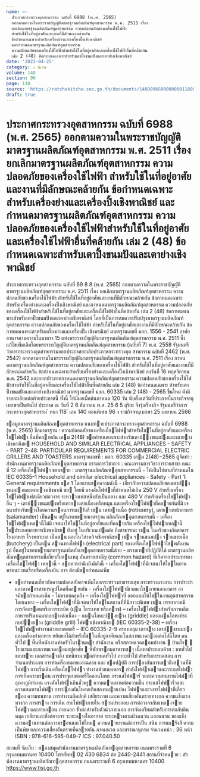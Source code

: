 ```yaml
---
name: >-
  ประกาศกระทรวงอุตสาหกรรม ฉบับที่ 6988 (พ.ศ. 2565)
  ออกตามความในพระราชบัญญัติมาตรฐานผลิตภัณฑ์อุตสาหกรรม พ.ศ. 2511 เรื่อง
  ยกเลิกมาตรฐานผลิตภัณฑ์อุตสาหกรรม ความปลอดภัยของเครื่องใช้ไฟฟ้า
  สำหรับใช้ในที่อยู่อาศัยและงานที่มีลักษณะคล้ายกัน
  ข้อกำหนดเฉพาะสำหรับเครื่องย่างและเครื่องปิ้งเชิงพาณิชย์
  และกำหนดมาตรฐานผลิตภัณฑ์อุตสาหกรรม
  ความปลอดภัยของเครื่องใช้ไฟฟ้าสำหรับใช้ในที่อยู่อาศัยและเครื่องใช้ไฟฟ้าอื่นที่คล้ายกัน
  เล่ม 2 (48) ข้อกำหนดเฉพาะสำหรับเตาปิ้งขนมปังและเตาย่างเชิงพาณิชย์
date: '2023-04-25'
category: ง พิเศษ
volume: 140
section: 96
page: 118
source: 'https://ratchakitcha.soc.go.th/documents/140D096S0000000011800.pdf'
draft: true
---
```


# ประกาศกระทรวงอุตสาหกรรม ฉบับที่ 6988 (พ.ศ. 2565) ออกตามความในพระราชบัญญัติมาตรฐานผลิตภัณฑ์อุตสาหกรรม พ.ศ. 2511 เรื่อง ยกเลิกมาตรฐานผลิตภัณฑ์อุตสาหกรรม ความปลอดภัยของเครื่องใช้ไฟฟ้า สำหรับใช้ในที่อยู่อาศัยและงานที่มีลักษณะคล้ายกัน ข้อกำหนดเฉพาะสำหรับเครื่องย่างและเครื่องปิ้งเชิงพาณิชย์ และกำหนดมาตรฐานผลิตภัณฑ์อุตสาหกรรม ความปลอดภัยของเครื่องใช้ไฟฟ้าสำหรับใช้ในที่อยู่อาศัยและเครื่องใช้ไฟฟ้าอื่นที่คล้ายกัน เล่ม 2 (48) ข้อกำหนดเฉพาะสำหรับเตาปิ้งขนมปังและเตาย่างเชิงพาณิชย์

ประกาศกระทรวงอุตสาหกรรม ฉบับที่ 69 8 8 (พ.ศ. 2565) ออกตามความในพระราชบัญญัติมาตรฐานผลิตภัณฑ์อุตสาหกรรม พ.ศ. 2511 เรื่อง ยกเลิกมาตรฐานผลิตภัณฑ์อุตสาหกรรม ความปลอดภัยของเครื่องใช้ไฟฟ้า สำหรับใช้ในที่อยู่อาศัยและงานที่มีลักษณะคล้ายกัน ข้อกาหนดเฉพาะสำหรับเครื่องย่างและเครื่องปิ้งเชิงพาณิชย์ และกาหนดมาตรฐานผลิตภัณฑ์อุตสาหกรรม ความปลอดภัยของเครื่องใช้ไฟฟ้าสำหรับใช้ในที่อยู่อาศัยและเครื่องใช้ไฟฟ้าอื่นที่คล้ายกัน เล่ม 2 (48) ข้อกาหนดเฉ พาะสำหรับเตาปิ้งขนมปังและเตาย่างเชิงพาณิชย์ โดยที่เป็นการสมควรปรับปรุงมาตรฐานผลิตภัณฑ์อุตสาหกรรม ความปลอดภัยของเครื่องใช้ไฟฟ้า สาหรับใช้ในที่อยู่อาศัยและงานที่มีลักษณะคล้ายกัน ข้อกาหนดเฉพาะสาหรับเครื่องย่างและเครื่องปิ้ง เชิงพาณิชย์ มาตรฐานเลขที่ มอก. 1556 - 2541 อาศัยอานาจตามความในมาตรา 15 แห่งพระราชบัญญัติมาตรฐานผลิตภัณฑ์อุตสาหกรรม พ.ศ. 2511 ซึ่งแก้ไขเพิ่มเติมโดยพระราชบัญญัติมาตรฐานผลิตภัณฑ์อุตสาหกรรม (ฉบับที่ 7) พ.ศ. 2558 รัฐมนตรีว่าการกระทรวงอุตสาหกรรมออกประกาศยกเลิกประกาศกระทรวงอุต สาหกรรม ฉบับที่ 2462 (พ.ศ. 2542) ออกตามความในพระราชบัญญัติมาตรฐานผลิตภัณฑ์อุตสาหกรรม พ.ศ. 2511 เรื่อง กาหนดมาตรฐานผลิตภัณฑ์อุตสาหกรรม ความปลอดภัยของเครื่องใช้ไฟฟ้า สำหรับใช้ในที่อยู่อาศัยและงานที่มีลักษณะคล้ายกัน ข้อกำหนดเฉพาะสำหรับเครื่องย่างและเครื่องปิ้งเชิงพาณิชย์ ลงวันที่ 16 พฤศจิกายน พ.ศ. 2542 และออกประกาศกาหนดมาตรฐานผลิตภัณฑ์อุตสาหกรรม ความปลอดภัยของเครื่องใช้ไฟฟ้าสาหรับใช้ในที่อยู่อาศัยและเครื่องใช้ไฟฟ้าอื่นที่คล้ายกัน เล่ม 2 (48) ข้อกำหนดเฉพาะ สำหรับเตาปิ้งขนมปังและเตาย่างเชิงพาณิชย์ มาตรฐานเลขที่ มอก. 60335 เล่ม 2 (48) - 2565 ขึ้นใหม่ ดังมีรายละเอียดต่อท้ายประกาศนี้ ทั้งนี้ ให้มีผลเมื่อพ้นกาหนด 120 วัน นับตั้งแต่วันที่ประกาศในราชกิจจานุเบกษาเป็นต้นไป ประกาศ ณ วันที่ 2 6 ธันวาคม พ.ศ. 25 6 5 สุริยะ จึงรุ่งเรืองกิจ รัฐมนตรีว่าการกระทรวงอุตสาหกรรม ้ หนา 118 ่ เลม 140 ตอนพิเศษ 96 ง ราชกิจจานุเบกษา 25 เมษายน 2566

ขอมูลมาตรฐานผลิตภัณฑอุตสาหกรรม แนบทายประกาศกระทรวงอุตสาหกรรม ฉบับที่ 6988 (พ.ศ. 2565) ชื่อมาตรฐาน : ความปลอดภัยของเครื่องใชไฟฟาสําหรับใชในที่อยู่อาศัยและเครื่องใชไฟฟา อื่นที่คลายกัน เลม 2(48) ขอกําหนดเฉพาะสําหรับเตาปงขนมปงและเตายาง เชิงพาณิชย HOUSEHOLD AND SIMILAR ELECTRICAL APPLIANCES - SAFETY - PART 2-48: PARTICULAR REQUIREMENTS FOR COMMERCIAL ELECTRIC GRILLERS AND TOASTERS มาตรฐานเลขที่ : มอก. 60335 เลม 2(48)−2565 ผู้จัดทํา : สํานักงานมาตรฐานผลิตภัณฑอุตสาหกรรม กรรมการวิชาการ : คณะกรรมการวิชาการรายสาขา คณะที่ 12 เครื่องใชไฟฟา ขอบขาย : มาตรฐานผลิตภัณฑอุตสาหกรรมนี้ - ให้เป็นไปตามที่กําหนดใน IEC 60335–1 Household and similar electrical appliances - Safety - Part 1: General requirements ขอ 1 โดยแทนขอความดังนี้ - เกี่ยวกับความปลอดภัยของเตาปงขนมปงและเตายางเชิงพาณิ ชย โดยมี แรงดันไฟฟาที่กําหนดไม่เกิน 250 V สําหรับเครื่องใชไฟฟาเฟสเดียวต่อวงจร ระหวางเฟสหนึ่งกับเป็นกลาง และ 480 V สําหรับเครื่องใชไฟฟาอื่น ๆ - เตาปงขนมปงหรือเตายางต่อเนื่องหรือหมุน และเครื่องใชไฟฟาที่คลายกันที่มี เจตนาสําหรับยางโดยความรอนการแผรังสี เชน เตายางเนื้อ (rotissery), เตายางหน้าอาหาร (salamander) เป็นตน อยู่ในขอบขายมาตรฐาน ผลิตภัณฑอุตสาหกรรมนี้ - เครื่องใชไฟฟาเหลานี้ไม่มี เจตนาให้ใชในที่อยู่อาศัยและที่คลายกัน เครื่องใชไฟฟาเหลานี้ใชประกอบอาหารเชิงพาณิชย ยังอยู่ ในบริเวณเปดต่อ ถึงสาธารณะ เชน ในครัวของภัตตาคาร โรงอาหาร โรงพยาบาล เป็นตน และในวิสาหกิจเชิงพาณิชย เชน รานขนมปง รานขายเนื้อ (butchery) เป็นตน สวนทางไฟฟำ (electrical part) ของเครื่องใชไฟฟาใชพลังงานรูป อื่นอยู่ในขอบขายมาตรฐานผลิตภัณฑอุตสาหกรรมนี้ด้วย - ตราบเทาที่ปฏิบัติได้ มาตรฐานผลิตภัณฑอุตสาหกรรมนี้เกี่ยวกับตนเหตุ อันตรายสามัญ (common hazard) ที่เกิดจากประเภทของเครื่องใชไฟฟา เหลานี้ - ขอควรคํานึงถึงมีดังนี้ - เครื่องใชไฟฟาที่มีเจตนาให้ใชในยานพาหนะ บนเรือหรือเครื่องบิน อาจ ต้องมีขอกําหนดเพิ่ม

- ขอกําหนดเกี่ยวกับความปลอดภัยอาจเพิ่มโดยกระทรวงสาธารณสุข กระทรวงแรงงาน การประปา และองคกรสาธารณูปโภคที่คลายกัน - เครื่องใชไฟฟามีเจตนาใชภายนอกอาคาร อาจมีขอกําหนดเพิ่ม - ไม่ครอบคลุมถึง – เครื่องใชไฟฟาที่ ออกแบบให้ใชในงานอุตสาหกรรมโดยเฉพาะ – เครื่องใชไฟฟาที่มีเจตนาให้ใชในสถานที่ที่มีภาวะพิเศษ เชน บรรยากาศมี การกัดกรอนหรือการระเบิด (ฝุน ไอระเหย หรือกาซ) – เครื่องใชไฟฟาสําหรับการผลิตอาหารปริมาณมากอยางต่อเนื่อง – แผนโลหะปงยาง (griddle) และแผนโลหะประกบปงยาง (griddle grill) ไฟฟาเชิงพาณิชย (IEC 60335-2-38) – เครื่องใชไฟฟาทํางานด้วยแบตเตอรี่ – IEC 60335-2-9 ครอบคลุม เตายาง เตาปงขนมปง และเครื่องทําอาหาร หยิบยกได้สําหรับใชในที่อยู่อาศัยและในสภาพแวดลอมต่อไปนี้โดย คนทั่วไป  พื้นที่พนักงานทําครัวในรานคา สํานักงาน หรือสภาพแวดลอมทํางาน  บ้านไร  โรงแรมและสภาพแวดลอมอยู่อาศัย  ที่พักพรอมอาหารเชา เนื้อหาประกอบด้วย : บททั่วไป ขอบขาย เอกสารอางอิง บทนิยาม ขอกําหนดทั่วไป ภาวะทั่วไป สําหรับการทดสอบ การจําแนกประเภท การทําเครื่องหมายและฉลาก และ ขอปฏิบัติ การปองกันการเขาถึงสวนที่มีไฟฟา การเริ่มเดินเครื่องใชไฟฟา ทํางานด้วยมอเตอร กําลังไฟฟาเขาและกระแสไฟฟา การเกิดความรอน การประจุแบตเตอรี่ไอออนโลหะ กระแสไฟฟารั่ วและความทนทานไฟฟาที่ อุณหภูมิทํางาน แรงดันไฟฟาเกินชั่วครู ความตานทานต่อความชื้น กระแสไฟฟารั่วและความทนทานไฟฟา การปองกันโหลดเกินของหมอแปลง ไฟฟาและวงจรไฟฟาที่เกี่ยวของ ความทนทาน การทํางานผิดปกติ เสถียรภาพ และความเสี่ยงอันตรายทางกล ความแข็งแรงทางกล การสราง การเดิน สายไฟฟาภายใน สวนประกอบ การต่อวงจรกับแหลงจายไฟฟา และสายออน ภายนอก ขั้วต่อสําหรับตัวนําภายนอก การจัดเตรียมสําหรับการต่อกับดิน หมุด เกลียวและสิ่งต่อวงจร ระยะหางในอากาศ ระยะหางตามผิวฉนวน และฉนวน ของแข็ง ความตานทานต่อความรอนและไฟไหม ความตานทานต่อการเป็น สนิม การแผรังสี ความเป็นพิษ และความเสี่ยงอันตรายที่คลายกัน ภาคผนวก และบรรณานุกรม จํานวนหน้า : 36 หน้า ISBN : 978-616-595-049-7 ICS : 97.040.50

สถานที่ จัดเก็บ : หองสมุดสํานักงานมาตรฐานผลิตภัณฑอุตสาหกรรม ถนนพระรามที่ 6 กรุงเทพมหานคร 10400 โทรศัพท 02 430 6834 ต่อ 2440-2441 สถานที่จําหนาย : สํานักงานมาตรฐานผลิตภัณฑอุตสาหกรรม ถนนพระรามที่ 6 กรุงเทพมหานคร 10400 https://www.tisi.go.th
